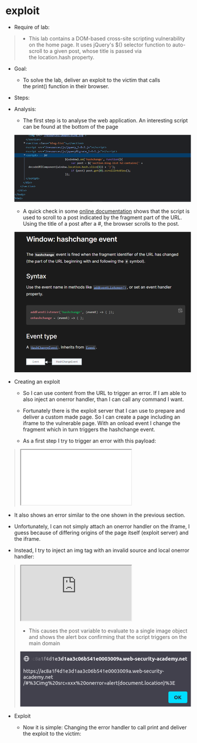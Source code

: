 # exploit

- Require of lab:

> + This lab contains a DOM-based cross-site scripting vulnerability on the home page. It uses jQuery's $() selector function to auto-scroll to a given post, whose title is passed via the location.hash property.
> 
- Goal:
    
    + To solve the lab, deliver an exploit to the victim that calls the print() function in their browser.
    
- Steps:
- Analysis:
    
    + The first step is to analyse the web application. An interesting script can be found at the bottom of the page
    
    ![exploit%20317de60badce443c895dfd856034ed12/image1.png](exploit%20317de60badce443c895dfd856034ed12/image1.png)
    
    + A quick check in some [online documentation](https://developer.mozilla.org/en-US/docs/Web/API/Window/hashchange_event) shows that the script is used to scroll to a post indicated by the fragment part of the URL. Using the title of a post after a #, the browser scrolls to the post.
    
    ![exploit%20317de60badce443c895dfd856034ed12/image2.png](exploit%20317de60badce443c895dfd856034ed12/image2.png)
    
- Creating an exploit
    
    + So I can use content from the URL to trigger an error. If I am able to also inject an onerror handler, than I can call any command I want.
    
    + Fortunately there is the exploit server that I can use to prepare and deliver a custom made page. So I can create a page including an iframe to the vulnerable page. With an onload event I change the fragment which in turn triggers the hashchange event.
    
    + As a first step I try to trigger an error with this payload:
    

> <iframe src=linkweb/# onload="this.src+='xxx'"></iframe>
> 

+ It also shows an error similar to the one shown in the previous section.

+ Unfortunately, I can not simply attach an onerror handler on the iframe, I guess because of differing origins of the page itself (exploit server) and the iframe.

+ Instead, I try to inject an img tag with an invalid source and local onerror handler:

> <iframe src="https://ac8a1f4d1e3d1aa3c06b541e0003009a.web-security-academy.net/#" onload="this.src+='<img src=xxx onerror=alert(document.location)>'"></iframe>
> 
> 
> + This causes the post variable to evaluate to a single image object and shows the alert box confirming that the script triggers on the main domain
> 
> ![exploit%20317de60badce443c895dfd856034ed12/image3.png](exploit%20317de60badce443c895dfd856034ed12/image3.png)
> 
- Exploit
    
    + Now it is simple: Changing the error handler to call print and deliver the exploit to the victim: